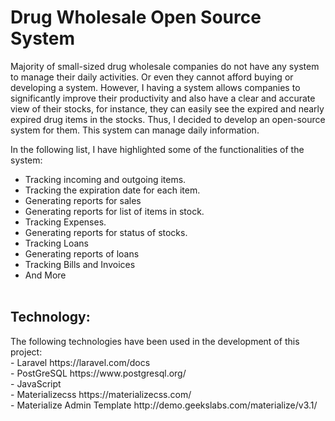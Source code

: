 <h1>Drug Wholesale Open Source System</h1>

Majority of small-sized drug wholesale companies do not have any system to manage their daily activities. Or even they cannot afford buying or developing a system. However, I having a system allows companies to significantly improve their productivity and also have a clear and accurate view of their stocks, for instance, they can easily see the expired and nearly expired drug items in the stocks. Thus, I decided to develop an open-source system for them. This system can manage daily information. 

 In the following list, I have highlighted some of the functionalities of the system:
       <ul>
            <li>Tracking incoming and outgoing items.</li>
             <li>Tracking the expiration date for each item. </li>
            <li>Generating reports for sales </li>
            <li>Generating reports for list of items in stock.</li>
             <li>Tracking Expenses.</li>
            <li>Generating reports for status of stocks.</li> 
             <li>Tracking Loans</li>
             <li>Generating reports of loans</li>
            <li>Tracking Bills and Invoices</li> 
            <li>And More</li>         
       </ul>


<h2> Technology: </h2>
 The following technologies have been used in the development of this project:<br/>
           - Laravel https://laravel.com/docs<br/>
           - PostGreSQL https://www.postgresql.org/<br/>
           - JavaScript <br/>
           - Materializecss https://materializecss.com/<br/>
           - Materialize Admin Template http://demo.geekslabs.com/materialize/v3.1/<br/>
 
         
